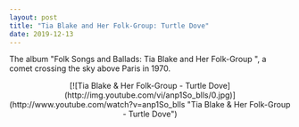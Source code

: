 ```yaml
---
layout: post
title: "Tia Blake and Her Folk-Group: Turtle Dove"
date: 2019-12-13
---
```


The album "Folk Songs and Ballads: Tia Blake and Her Folk-Group ", a comet crossing the sky above Paris in 1970.

<center>[![Tia Blake & Her Folk-Group - Turtle Dove](http://img.youtube.com/vi/anp1So_blls/0.jpg)](http://www.youtube.com/watch?v=anp1So_blls "Tia Blake & Her Folk-Group - Turtle Dove")</center>
